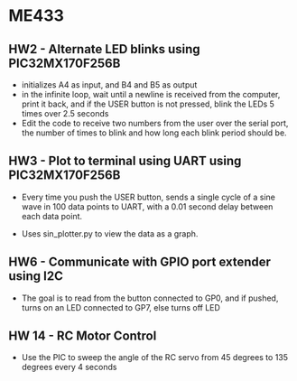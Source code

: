 # ME433

## HW2 - Alternate LED blinks using PIC32MX170F256B

- initializes A4 as input, and B4 and B5 as output
- in the infinite loop, wait until a newline is received from the computer, print it back, and if the USER button is not pressed, blink the LEDs 5 times over 2.5 seconds
- Edit the code to receive two numbers from the user over the serial port, the number of times to blink and how long each blink period should be.

## HW3 - Plot to terminal using UART using PIC32MX170F256B

- Every time you push the USER button, sends a single cycle of a sine wave in 100 data points to UART, with a 0.01 second delay between each data point.

- Uses sin_plotter.py to view the data as a graph.

## HW6 - Communicate with GPIO port extender using I2C

- The goal is to read from the button connected to GP0, and if pushed, turns on an LED connected to GP7, else turns off LED

## HW 14 - RC Motor Control

- Use the PIC to sweep the angle of the RC servo from 45 degrees to 135 degrees every 4 seconds
